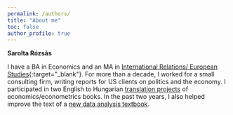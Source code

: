 ```yaml
---
permalink: /authors/
title: "About me"
toc: false
author_profile: true
---
```

**Sarolta Rózsás**  

I have a BA in Economics and an MA in [International Relations/ European Studies](https://www.uni-corvinus.hu/main-page/programs/ma-msc/?lang=en){:target="_blank"}. For more than a decade, I worked for a small consulting firm, writing reports for US clients on politics and the economy. I participated in two English to Hungarian [translation projects](/text-dev-editor/translations) of economics/econometrics books. In the past two years, I also helped improve the text of a [new data analysis textbook](/text-dev-editor/casestudies).    
